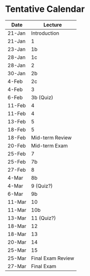 # Tentative Calendar

| Date   | Lecture           |
|--------|-------------------|
| 21-Jan | Introduction      |
| 21-Jan | 1                 |
| 23-Jan | 1b                |
| 28-Jan | 1c                |
| 28-Jan | 2                 |
| 30-Jan | 2b                |
| 4-Feb  | 2c                |
| 4-Feb  | 3                 |
| 6-Feb  | 3b (Quiz)         |
| 11-Feb | 4                 |
| 11-Feb | 4                |
| 13-Feb | 5                 |
| 18-Feb | 5                |
| 18-Feb | Mid-term Review   |
| 20-Feb | Mid-term Exam     |
| 25-Feb | 7                 |
| 25-Feb | 7b                |
| 27-Feb | 8                 |
| 4-Mar  | 8b                |
| 4-Mar  | 9  (Quiz?)        |
| 6-Mar  | 9b                |
| 11-Mar | 10                |
| 11-Mar | 10b               |
| 13-Mar | 11  (Quiz?)       |
| 18-Mar | 12                |
| 18-Mar | 13                |
| 20-Mar | 14                |
| 25-Mar | 15                |
| 25-Mar | Final Exam Review |
| 27-Mar | Final Exam        |
